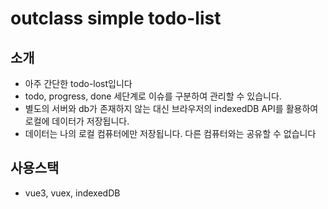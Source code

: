 # outclass simple todo-list
## 소개
- 아주 간단한 todo-lost입니다
- todo, progress, done 세단계로 이슈를 구분하여 관리할 수 있습니다.
- 별도의 서버와 db가 존재하지 않는 대신 브라우저의 indexedDB API를 활용하여 로컬에 데이터가 저장됩니다.
- 데이터는 나의 로컬 컴퓨터에만 저장됩니다. 다른 컴퓨터와는 공유할 수 없습니다

## 사용스택
- vue3, vuex, indexedDB
